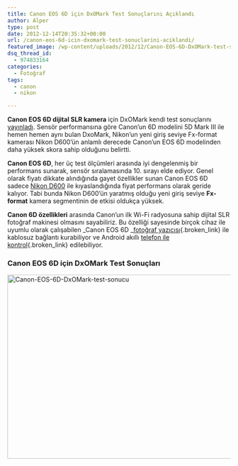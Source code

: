 ```yaml
---
title: Canon EOS 6D için DxOMark Test Sonuçlarını Açıklandı
author: Alper
type: post
date: 2012-12-14T20:35:32+00:00
url: /canon-eos-6d-icin-dxomark-test-sonuclarini-aciklandi/
featured_image: /wp-content/uploads/2012/12/Canon-EOS-6D-DxOMark-test-sonucu-100x100.jpg
dsq_thread_id:
  - 974833164
categories:
  - Fotoğraf
tags:
  - canon
  - nikon

---
```

**Canon EOS 6D dijital SLR kamera** için DxOMark kendi test sonuçlarını <a href="https://www.dxomark.com/index.php/Publications/DxOMark-Reviews/Canon-EOS-6D-The-best-value-for-money-in-the-EOS-range" target="_blank" class="broken_link">yayınladı</a>. Sensör performansına göre Canon&#8217;un 6D modelini 5D Mark III ile hemen hemen aynı bulan DxoMark, Nikon&#8217;un yeni giriş seviye Fx-format kamerası Nikon D600&#8217;ün anlamlı derecede Canon&#8217;un EOS 6D modelinden daha yüksek skora sahip olduğunu belirtti.

**Canon EOS 6D**, her üç test ölçümleri arasında iyi dengelenmiş bir performans sunarak, sensör sıralamasında 10. sırayı elde ediyor. Genel olarak fiyatı dikkate alındığında gayet özellikler sunan Canon EOS 6D sadece <a title="Nikon D600" href="https://www.turknikon.com/nikon-govdeler/fx-format/nikon-d600" target="_blank" class="broken_link">Nikon D600</a> ile kıyaslandığında fiyat performans olarak geride kalıyor. Tabi bunda Nikon D600&#8217;ün yaratmış olduğu yeni giriş seviye **Fx-format** kamera segmentinin de etkisi oldukça yüksek.

**Canon 6D özellikleri** arasında Canon&#8217;un ilk Wi-Fi radyosuna sahip dijital SLR fotoğraf makinesi olmasını sayabiliriz. Bu özelliği sayesinde birçok cihaz ile uyumlu olarak çalışabilen _Canon EOS 6D _[fotoğraf yazıcısı][1]{.broken_link} ile kablosuz bağlantı kurabiliyor ve Android akıllı [telefon ile kontrol][2]{.broken_link} edilebiliyor.

### Canon EOS 6D için DxOMark Test Sonuçları

<img class="aligncenter size-full wp-image-9922" alt="Canon-EOS-6D-DxOMark-test-sonucu" src="https://www.murekkep.org/wp-content/uploads/2012/12/Canon-EOS-6D-DxOMark-test-sonucu.jpg" width="600" height="415" srcset="https://www.murekkep.org/wp-content/uploads/2012/12/Canon-EOS-6D-DxOMark-test-sonucu.jpg 600w, https://www.murekkep.org/wp-content/uploads/2012/12/Canon-EOS-6D-DxOMark-test-sonucu-400x276.jpg 400w, https://www.murekkep.org/wp-content/uploads/2012/12/Canon-EOS-6D-DxOMark-test-sonucu-50x34.jpg 50w, https://www.murekkep.org/wp-content/uploads/2012/12/Canon-EOS-6D-DxOMark-test-sonucu-125x86.jpg 125w, https://www.murekkep.org/wp-content/uploads/2012/12/Canon-EOS-6D-DxOMark-test-sonucu-289x200.jpg 289w, https://www.murekkep.org/wp-content/uploads/2012/12/Canon-EOS-6D-DxOMark-test-sonucu-440x305.jpg 440w" sizes="(max-width: 600px) 100vw, 600px" />

 [1]: https://www.murekkep.org/canon-6d-fotograflarinizi-yazdirabileceksiniz-9730 "fotoğraf yazıcısı"
 [2]: https://www.murekkep.org/canon-6d-akilli-telefonunuz-ile-yonetilebiliyor-8908